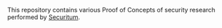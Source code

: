 This repository contains various Proof of Concepts of security research performed by [Securitum](https://research.securitum.com).
